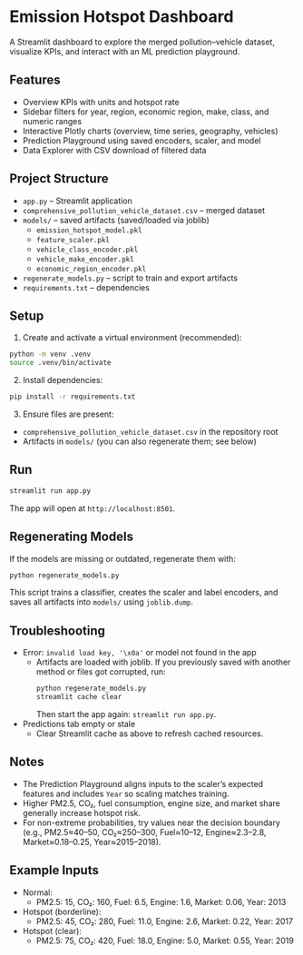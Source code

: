# Emission Hotspot Dashboard

A Streamlit dashboard to explore the merged pollution–vehicle dataset, visualize KPIs, and interact with an ML prediction playground.

## Features
- Overview KPIs with units and hotspot rate
- Sidebar filters for year, region, economic region, make, class, and numeric ranges
- Interactive Plotly charts (overview, time series, geography, vehicles)
- Prediction Playground using saved encoders, scaler, and model
- Data Explorer with CSV download of filtered data

## Project Structure
- `app.py` – Streamlit application
- `comprehensive_pollution_vehicle_dataset.csv` – merged dataset
- `models/` – saved artifacts (saved/loaded via joblib)
  - `emission_hotspot_model.pkl`
  - `feature_scaler.pkl`
  - `vehicle_class_encoder.pkl`
  - `vehicle_make_encoder.pkl`
  - `economic_region_encoder.pkl`
- `regenerate_models.py` – script to train and export artifacts
- `requirements.txt` – dependencies

## Setup
1) Create and activate a virtual environment (recommended):
```bash
python -m venv .venv
source .venv/bin/activate
```

2) Install dependencies:
```bash
pip install -r requirements.txt
```

3) Ensure files are present:
- `comprehensive_pollution_vehicle_dataset.csv` in the repository root
- Artifacts in `models/` (you can also regenerate them; see below)

## Run
```bash
streamlit run app.py
```
The app will open at `http://localhost:8501`.

## Regenerating Models
If the models are missing or outdated, regenerate them with:
```bash
python regenerate_models.py
```
This script trains a classifier, creates the scaler and label encoders, and saves all artifacts into `models/` using `joblib.dump`.

## Troubleshooting
- Error: `invalid load key, '\x0a'` or model not found in the app
  - Artifacts are loaded with joblib. If you previously saved with another method or files got corrupted, run:
    ```bash
    python regenerate_models.py
    streamlit cache clear
    ```
    Then start the app again: `streamlit run app.py`.
- Predictions tab empty or stale
  - Clear Streamlit cache as above to refresh cached resources.

## Notes
- The Prediction Playground aligns inputs to the scaler’s expected features and includes `Year` so scaling matches training.
- Higher PM2.5, CO₂, fuel consumption, engine size, and market share generally increase hotspot risk.
- For non-extreme probabilities, try values near the decision boundary (e.g., PM2.5≈40–50, CO₂≈250–300, Fuel≈10–12, Engine≈2.3–2.8, Market≈0.18–0.25, Year≈2015–2018).

## Example Inputs
- Normal:
  - PM2.5: 15, CO₂: 160, Fuel: 6.5, Engine: 1.6, Market: 0.06, Year: 2013
- Hotspot (borderline):
  - PM2.5: 45, CO₂: 280, Fuel: 11.0, Engine: 2.6, Market: 0.22, Year: 2017
- Hotspot (clear):
  - PM2.5: 75, CO₂: 420, Fuel: 18.0, Engine: 5.0, Market: 0.55, Year: 2019